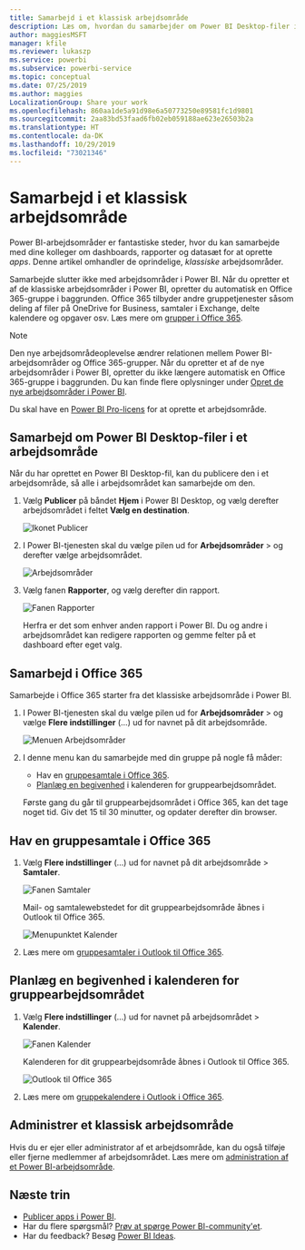 ```yaml
---
title: Samarbejd i et klassisk arbejdsområde
description: Læs om, hvordan du samarbejder om Power BI Desktop-filer i dit arbejdsområde og med Office 365-tjenester såsom deling af filer på OneDrive for Business, samtaler i Exchange, kalender og opgaver.
author: maggiesMSFT
manager: kfile
ms.reviewer: lukaszp
ms.service: powerbi
ms.subservice: powerbi-service
ms.topic: conceptual
ms.date: 07/25/2019
ms.author: maggies
LocalizationGroup: Share your work
ms.openlocfilehash: 860aa1de5a91d98e6a50773250e89581fc1d9801
ms.sourcegitcommit: 2aa83bd53faad6fb02eb059188ae623e26503b2a
ms.translationtype: HT
ms.contentlocale: da-DK
ms.lasthandoff: 10/29/2019
ms.locfileid: "73021346"
---
```

# <a name="collaborate-in-a-classic-workspace"></a>Samarbejd i et klassisk arbejdsområde
Power BI-arbejdsområder er fantastiske steder, hvor du kan samarbejde med dine kolleger om dashboards, rapporter og datasæt for at oprette *apps*. Denne artikel omhandler de oprindelige, *klassiske* arbejdsområder.  

Samarbejde slutter ikke med arbejdsområder i Power BI. Når du opretter et af de klassiske arbejdsområder i Power BI, opretter du automatisk en Office 365-gruppe i baggrunden. Office 365 tilbyder andre gruppetjenester såsom deling af filer på OneDrive for Business, samtaler i Exchange, delte kalendere og opgaver osv. Læs mere om [grupper i Office 365](https://support.office.com/article/Create-a-group-in-Office-365-7124dc4c-1de9-40d4-b096-e8add19209e9).

> [!NOTE]
> Den nye arbejdsområdeoplevelse ændrer relationen mellem Power BI-arbejdsområder og Office 365-grupper. Når du opretter et af de nye arbejdsområder i Power BI, opretter du ikke længere automatisk en Office 365-gruppe i baggrunden. Du kan finde flere oplysninger under [Opret de nye arbejdsområder i Power BI](service-create-the-new-workspaces.md).

Du skal have en [Power BI Pro-licens](service-features-license-type.md) for at oprette et arbejdsområde.

## <a name="collaborate-on-power-bi-desktop-files-in-a-workspace"></a>Samarbejd om Power BI Desktop-filer i et arbejdsområde
Når du har oprettet en Power BI Desktop-fil, kan du publicere den i et arbejdsområde, så alle i arbejdsområdet kan samarbejde om den.

1. Vælg **Publicer** på båndet **Hjem** i Power BI Desktop, og vælg derefter arbejdsområdet i feltet **Vælg en destination**.
   
    ![Ikonet Publicer](media/service-collaborate-power-bi-workspace/power-bi-group-publish-pbix.png)
2. I Power BI-tjenesten skal du vælge pilen ud for **Arbejdsområder** > og derefter vælge arbejdsområdet.
   
    ![Arbejdsområder](media/service-collaborate-power-bi-workspace/power-bi-workspace-nav-arrow.png)
3. Vælg fanen **Rapporter**, og vælg derefter din rapport.
   
    ![Fanen Rapporter](media/service-collaborate-power-bi-workspace/power-bi-workspace-report.png)
   
    Herfra er det som enhver anden rapport i Power BI. Du og andre i arbejdsområdet kan redigere rapporten og gemme felter på et dashboard efter eget valg.

## <a name="collaborate-in-office-365"></a>Samarbejd i Office 365
Samarbejde i Office 365 starter fra det klassiske arbejdsområde i Power BI.

1. I Power BI-tjenesten skal du vælge pilen ud for **Arbejdsområder** > og vælge **Flere indstillinger** (…) ud for navnet på dit arbejdsområde. 
   
   ![Menuen Arbejdsområder](media/service-collaborate-power-bi-workspace/power-bi-app-ellipsis.png)
2. I denne menu kan du samarbejde med din gruppe på nogle få måder: 
   
   * Hav en [gruppesamtale i Office 365](#have-a-group-conversation-in-office-365).
   * [Planlæg en begivenhed](#schedule-an-event-on-the-group-workspace-calendar) i kalenderen for gruppearbejdsområdet.
   
   Første gang du går til gruppearbejdsområdet i Office 365, kan det tage noget tid. Giv det 15 til 30 minutter, og opdater derefter din browser.

## <a name="have-a-group-conversation-in-office-365"></a>Hav en gruppesamtale i Office 365
1. Vælg **Flere indstillinger** (...) ud for navnet på dit arbejdsområde \> **Samtaler**. 
   
    ![Fanen Samtaler](media/service-collaborate-power-bi-workspace/power-bi-app-ellipsis.png)
   
   Mail- og samtalewebstedet for dit gruppearbejdsområde åbnes i Outlook til Office 365.
   
   ![Menupunktet Kalender](media/service-collaborate-power-bi-workspace/pbi_grps_o365convo.png)
2. Læs mere om [gruppesamtaler i Outlook til Office 365](https://support.office.com/Article/Have-a-group-conversation-a0482e24-a769-4e39-a5ba-a7c56e828b22).

## <a name="schedule-an-event-on-the-group-workspace-calendar"></a>Planlæg en begivenhed i kalenderen for gruppearbejdsområdet
1. Vælg **Flere indstillinger** (...) ud for navnet på arbejdsområdet \> **Kalender**. 
   
   ![Fanen Kalender](media/service-collaborate-power-bi-workspace/power-bi-app-ellipsis.png)
   
   Kalenderen for dit gruppearbejdsområde åbnes i Outlook til Office 365.
   
   ![Outlook til Office 365](media/service-collaborate-power-bi-workspace/pbi_grps_o365_calendar.png)
2. Læs mere om [gruppekalendere i Outlook i Office 365](https://support.office.com/Article/Add-edit-and-subscribe-to-group-events-0cf1ad68-1034-4306-b367-d75e9818376a).

## <a name="manage-a-classic-workspace"></a>Administrer et klassisk arbejdsområde
Hvis du er ejer eller administrator af et arbejdsområde, kan du også tilføje eller fjerne medlemmer af arbejdsområdet. Læs mere om [administration af et Power BI-arbejdsområde](service-manage-app-workspace-in-power-bi-and-office-365.md).

## <a name="next-steps"></a>Næste trin
* [Publicer apps i Power BI](service-create-distribute-apps.md).
* Har du flere spørgsmål? [Prøv at spørge Power BI-community'et](http://community.powerbi.com/).
* Har du feedback? Besøg [Power BI Ideas](https://ideas.powerbi.com/forums/265200-power-bi).

